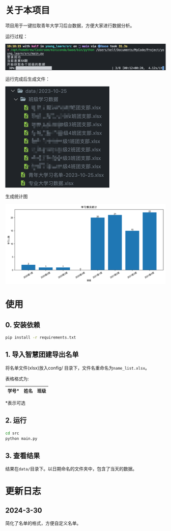 # 关于本项目

项目用于一键拉取青年大学习后台数据，方便大家进行数据分析。

运行过程：

![Alt text](assets/image.png)

运行完成后生成文件：

![Alt text](assets/image-1.png)

生成统计图

![Alt text](assets/%E5%AD%A6%E4%B9%A0%E6%83%85%E5%86%B5%E7%BB%9F%E8%AE%A1.png)


# 使用

## 0. 安装依赖

```bash
pip install -r requirements.txt
```

## 1. 导入智慧团建导出名单

将名单文件(xlsx)放入config/ 目录下，文件名重命名为`name_list.xlsx`。

表格格式为:

| 学号* | 姓名 | 班级 |
| --- | --- | --- |

*表示可选

## 2. 运行

```bash
cd src
python main.py
```

## 3. 查看结果

结果在`data/`目录下。以日期命名的文件夹中，包含了当天的数据。

# 更新日志

## 2024-3-30

简化了名单的格式，方便自定义名单。